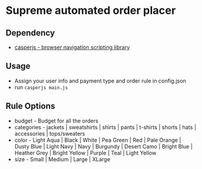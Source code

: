 # Supreme automated order placer

## Dependency
* [casperjs - browser navigation scripting library](http://casperjs.org/)

## Usage
* Assign your user info and payment type and order rule in config.json
* run `casperjs main.js`

## Rule Options
* budget - Budget for all the orders
* categories - jackets | sweatshirts | shirts | pants | t-shirts | shorts | hats | accessories | tops/sweaters
* color - Light Aqua | Black | White | Pea Green | Red | Pale Orange | Dusty Blue | Light Navy | Navy | Burgundy | Desert Camo | Bright Blue | Heather Grey | Bright Yellow | Purple | Teal | Light Yellow
* size - Small | Medium | Large | XLarge